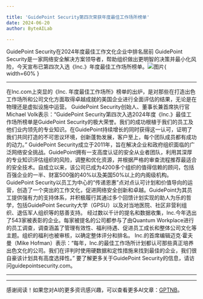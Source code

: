 ```yaml
---

title: 'GuidePoint Security第四次荣获年度最佳工作场所榜单'
date: 2024-06-20
author: ByteAILab

---
```


GuidePoint Security在2024年度最佳工作文化企业中排名居前
GuidePoint Security是一家网络安全解决方案领导者，帮助组织做出更明智的决策并最小化风险，今天宣布已第四次入选《Inc.》年度最佳工作场所榜单。![图片](https://ai-techpark.com/wp-content/uploads/2024/06/GuidePoint-1-960x540.jpg){ width=60% }

---

在Inc.com上突显的《Inc. 年度最佳工作场所》榜单的出炉，是对那些在打造出色工作场所和公司文化方面取得卓越成就的美国企业进行全面评估的结果，无论是在物理还是虚拟设施中运营。
GuidePoint Security创始人、董事长兼首席执行官Michael Volk表示：“GuidePoint Security第四次入选2024年度《Inc.》最佳工作场所榜单是GuidePoint Security的极大荣誉。我们的成功根植于我们的员工及他们业内领先的专业知识。在GuidePoint持续增长的同时获得这一认可，证明了我们共同打造的不可思议环境，创新蓬勃发展，客户至上，每个团队成员都有成功的动力。”
GuidePoint Security成立于2011年，旨在解决企业和政府组织面临的广泛网络安全挑战。GuidePoint拥有一支高度认证的安全从业者团队，利用其深厚的专业知识评估组织的风险，调整和优化资源，并根据严格的审查流程推荐最适合的安全技术。自成立以来，该公司已成为4200多个组织的值得信赖的顾问，包括百强企业的一半、财富500强的40%以及美国50%以上的内阁级机构。
GuidePoint Security以员工为中心的“传递恩惠”点对点认可计划和价值导向的运营，创造了一个突出的工作文化，促进网络安全创新和卓越。GuidePoint为其员工提供强有力的支持体系，并积极履行其通过多个回馈计划实现的助人为乐的哲学，包括GuidePoint Security大学（GPSU）以及对当地医院、社区非营利组织、退伍军人组织等的慈善支持。
经过数以千计的提名和数据收集，Inc.今年选出了543家被表彰的企业。每家被提名的公司都参与了由Quantum Workplace进行的员工调查，调查涵盖了管理有效性、福利待遇、促进员工成长和整体公司文化等主题。组织的福利也被审核，以确定整体评分和排名。
Inc.的首席编辑迈克·霍夫曼（Mike Hofman）表示：“每年，Inc.的最佳工作场所计划都认可那些真正培养出色文化的公司。我们在评判时使用硬数据和定性措施来找到最佳的企业，我们很自豪该计划具有高度选择性。”
要了解更多关于GuidePoint Security的信息，请访问guidepointsecurity.com。

---
---
感谢阅读！如果您对AI的更多资讯感兴趣，可以查看更多AI文章：[GPTNB](https://gptnb.com)。